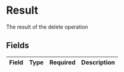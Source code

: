 # Result

The result of the delete operation


## Fields

| Field       | Type        | Required    | Description |
| ----------- | ----------- | ----------- | ----------- |